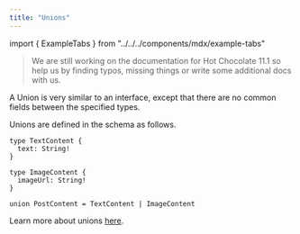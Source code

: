 ```yaml
---
title: "Unions"
---
```


import { ExampleTabs } from "../../../components/mdx/example-tabs"

> We are still working on the documentation for Hot Chocolate 11.1 so help us by finding typos, missing things or write some additional docs with us.

A Union is very similar to an interface, except that there are no common fields between the specified types.

Unions are defined in the schema as follows.

```sdl
type TextContent {
  text: String!
}

type ImageContent {
  imageUrl: String!
}

union PostContent = TextContent | ImageContent
```

Learn more about unions [here](https://graphql.org/learn/schema/#union-types).

<!--
## Union Definition

<ExampleTabs>
<ExampleTabs.Annotation>

In the annotation based approach, HotChocolate tries to infer union types from the .Net types.
You can manage the membership of union types with a marker interface.

```csharp
[UnionType("GroupMember")]
public interface IGroupMember
{
}

public class Group : IGroupMember
{
  [Id]
  public Guid Identifier { get; set; }

  public IGroupMember[] Members { get; set; }
}

public class User : IGroupMember
{
  public string UserName { get; set; }
}

public class Query
{
  public IGroupMember[] GetAccessControl([Service]IAccessRepo repo) => repo.GetItems();
}
```

_Configure Services_

```csharp
  public void ConfigureServices(IServiceCollection services)
  {
      services
          .AddRouting()
          .AddGraphQLServer()
          // HotChocolate will pick up IGroupMember as a UnionType<IGroupMember>
          .AddQueryType<Query>()
          // HotChocolate knows that User and Group implement IGroupMember and will add it to the
          // list of possible types of the UnionType
          .AddType<Group>()
          .AddType<User>()
  }
```

</ExampleTabs.Annotation>
<ExampleTabs.Code>

HotChocolate provides a fluent configuration API for union types that is very similar to the `ObjectType` interface.

```csharp
// In case you have a marker interface and want to configure it, you can also just user UnionType<IMarkerInterface>
public class GroupMemberType : UnionType
{
    protected override void Configure(IUnionTypeDescriptor descriptor)
    {
        // Configure Type Name
        descriptor.Name("GroupMember");

        // Declare Possible Types
        descriptor.Type<GroupType>();
        descriptor.Type<UserType>();
    }
}
```

</ExampleTabs.Code>
<ExampleTabs.Schema>

In schema first unions can be declared directly in SDL:

```csharp
public void ConfigureServices(IServiceCollection services)
{
    services
        .AddRouting()
        .AddGraphQLServer()
        .AddDocumentFromString(@"
        type Query {
            accessControl: [GroupMember]
        }

        type Group {
            id: ID!
            members: [GroupMember]
        }

        type User {
            userName: String!
        }

        union GroupMember = User | Group
        ")
        .AddResolver(
            "Query",
            "accessControl",
            (context, token) => context.Service<IAccessRepo>().GetItems());
}
```

</ExampleTabs.Schema>
</ExampleTabs> -->
